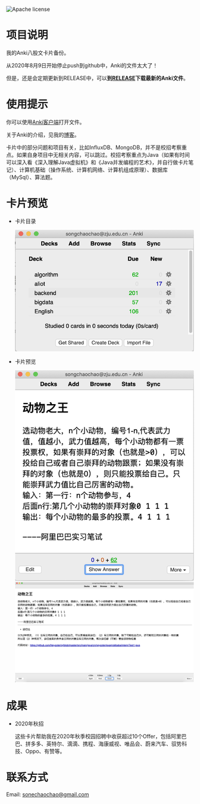 ![Apache license](https://img.shields.io/github/license/Neyzoter/Anki-Backup)

# 项目说明

我的Anki八股文卡片备份。

从2020年8月9日开始停止push到github中，Anki的文件太大了！

但是，还是会定期更新到RELEASE中，可以**到[RELEASE](https://github.com/Neyzoter/Anki-Backup/releases)下载最新的Anki文件**。

# 使用提示

你可以使用[Anki客户端](https://apps.ankiweb.net/)打开文件。

关于Anki的介绍，见我的[博客](https://neyzoter.cn/2020/03/09/Anki-Introduction/)。

卡片中的部分问题和项目有关，比如InfluxDB、MongoDB，并不是校招考察重点。如果自身项目中无相关内容，可以跳过。校招考察重点为Java（如果有时间可以深入看《深入理解Java虚拟机》和《Java并发编程的艺术》，并自行做卡片笔记）、计算机基础（操作系统、计算机网络、计算机组成原理）、数据库（MySql）、算法题。

# 卡片预览

* 卡片目录

  <img src="./img/decks.png" width="600" alt="decks" />

* 卡片预览

  <img src="./img/algo.png" width="600" alt="algo" />

  <img src="./img/algo-ans.png" width="600" alt="algo-ans" />

# 成果

* 2020年秋招

  这些卡片帮助我在2020年秋季校园招聘中收获超过10个Offer，包括阿里巴巴、拼多多、英特尔、滴滴、携程、海康威视、唯品会、蔚来汽车、驭势科技、Oppo、有赞等。

# 联系方式

Email: sonechaochao@gmail.com
